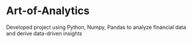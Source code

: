 # Art-of-Analytics
Developed project using Python, Numpy, Pandas to analyze financial data and derive data-driven insights
